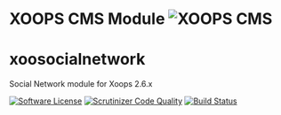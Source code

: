 # XOOPS CMS Module   ![XOOPS CMS](https://avatars2.githubusercontent.com/u/12771439?v=3&s=200)

# xoosocialnetwork
Social Network module for Xoops 2.6.x

[![Software License](https://img.shields.io/badge/license-GPL-brightgreen.svg?style=flat)](LICENSE) 
[![Scrutinizer Code Quality](https://scrutinizer-ci.com/g/mambax7/xoosocialnetwork/badges/quality-score.png?b=master)](https://scrutinizer-ci.com/g/mambax7/xoosocialnetwork/?branch=master)
[![Build Status](https://scrutinizer-ci.com/g/mambax7/xoosocialnetwork/badges/build.png?b=master)](https://scrutinizer-ci.com/g/mambax7/xoosocialnetwork/build-status/master)